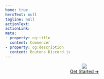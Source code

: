 ```yaml
---
home: true
heroText: null
tagline: null
actionText:
actionLink:
meta:
- property: og:title
  content: Commencer
- property: og:description
  content: Boutons Discord.js
---
```


<div align="center">
  <a href="https://www.npmjs.com/package/discord-buttons"><img src="https://cdn.discordapp.com/attachments/846455339419172874/848300816288055296/Main.png"></a>
  <div class="getstartedlink"><a href="/documentation/#welcome">Get Started ➔</a></div>
</div>
